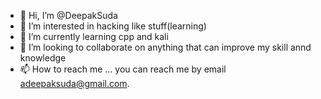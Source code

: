 - 👋 Hi, I’m @DeepakSuda
- 👀 I’m interested in hacking like stuff(learning)
- 🌱 I’m currently learning cpp and kali
- 💞️ I’m looking to collaborate on anything that can improve my skill annd knowledge
- 📫 How to reach me ... you can reach me by email adeepaksuda@gmail.com.

<!---
DeepakSuda/DeepakSuda is a ✨ special ✨ repository because its `README.md` (this file) appears on your GitHub profile.
You can click the Preview link to take a look at your changes.
--->
